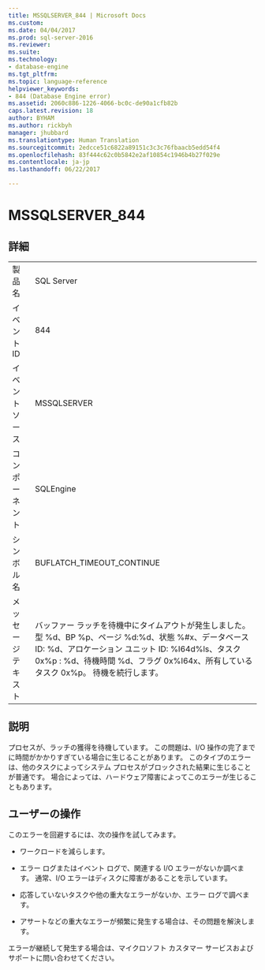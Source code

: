```yaml
---
title: MSSQLSERVER_844 | Microsoft Docs
ms.custom: 
ms.date: 04/04/2017
ms.prod: sql-server-2016
ms.reviewer: 
ms.suite: 
ms.technology:
- database-engine
ms.tgt_pltfrm: 
ms.topic: language-reference
helpviewer_keywords:
- 844 (Database Engine error)
ms.assetid: 2060c886-1226-4066-bc0c-de90a1cfb82b
caps.latest.revision: 18
author: BYHAM
ms.author: rickbyh
manager: jhubbard
ms.translationtype: Human Translation
ms.sourcegitcommit: 2edcce51c6822a89151c3c3c76fbaacb5edd54f4
ms.openlocfilehash: 83f444c62c0b5842e2af10854c1946b4b27f029e
ms.contentlocale: ja-jp
ms.lasthandoff: 06/22/2017

---
```

# <a name="mssqlserver844"></a>MSSQLSERVER_844
  
## <a name="details"></a>詳細  
  
|||  
|-|-|  
|製品名|SQL Server|  
|イベント ID|844|  
|イベント ソース|MSSQLSERVER|  
|コンポーネント|SQLEngine|  
|シンボル名|BUFLATCH_TIMEOUT_CONTINUE|  
|メッセージ テキスト|バッファー ラッチを待機中にタイムアウトが発生しました。型 %d、BP %p、ページ %d:%d、状態 %#x、データベース ID: %d、アロケーション ユニット ID: %I64d%ls、タスク 0x%p : %d、待機時間 %d、フラグ 0x%I64x、所有しているタスク 0x%p。  待機を続行します。|  
  
## <a name="explanation"></a>説明  
プロセスが、ラッチの獲得を待機しています。 この問題は、I/O 操作の完了までに時間がかかりすぎている場合に生じることがあります。 このタイプのエラーは、他のタスクによってシステム プロセスがブロックされた結果に生じることが普通です。 場合によっては、ハードウェア障害によってこのエラーが生じることもあります。  
  
## <a name="user-action"></a>ユーザーの操作  
このエラーを回避するには、次の操作を試してみます。  
  
-   ワークロードを減らします。  
  
-   エラー ログまたはイベント ログで、関連する I/O エラーがないか調べます。 通常、I/O エラーはディスクに障害があることを示しています。  
  
-   応答していないタスクや他の重大なエラーがないか、エラー ログで調べます。  
  
-   アサートなどの重大なエラーが頻繁に発生する場合は、その問題を解決します。  
  
エラーが継続して発生する場合は、マイクロソフト カスタマー サービスおよびサポートに問い合わせてください。  
  

